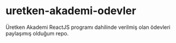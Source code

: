 # uretken-akademi-odevler
Üretken Akademi ReactJS programı dahilinde verilmiş olan ödevleri paylaşımış olduğum repo.
